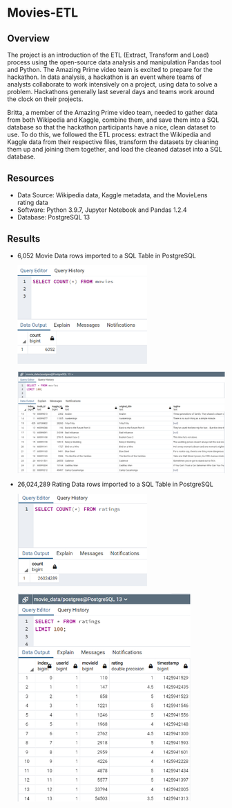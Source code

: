 # Movies-ETL

## Overview

The project is an introduction of the ETL (Extract, Transform and Load) process using the open-source data analysis and manipulation Pandas tool and Python. The Amazing Prime video team is excited to prepare for the hackathon. In data analysis, a hackathon is an event where teams of analysts collaborate to work intensively on a project, using data to solve a problem. Hackathons generally last several days and teams work around the clock on their projects.

Britta, a member of the Amazing Prime video team, needed to gather data from both Wikipedia and Kaggle, combine them, and save them into a SQL database so that the hackathon participants have a nice, clean dataset to use. To do this, we followed the ETL process: extract the Wikipedia and Kaggle data from their respective files, transform the datasets by cleaning them up and joining them together, and load the cleaned dataset into a SQL database.

## Resources

  - Data Source: Wikipedia data, Kaggle metadata, and the MovieLens rating data
  - Software: Python 3.9.7, Jupyter Notebook and Pandas 1.2.4
  - Database: PostgreSQL 13

## Results

 - 6,052 Movie Data rows imported to a SQL Table in PostgreSQL
   
   <img src="Resources/movies_query.PNG" width="300" /> <br />
   
   <img src="Resources/movies_table.PNG" width="600" />
   
 - 26,024,289 Rating Data rows imported to a SQL Table in PostgreSQL
    
   <img src="Resources/ratings_query.PNG" width="300" /> <br />
   
   <img src="Resources/ratings_table.PNG" width="400" />
